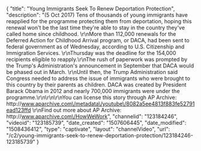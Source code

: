 {
    "title": "Young Immigrants Seek To Renew Deportation Protection",
    "description": "(5 Oct 2017) Tens of thousands of young immigrants have reapplied for the programme protecting them from deportation, hoping this renewal won't be the last time they're able to stay in the country they've called home since childhood. \r\nMore than 112,000 renewals for the Deferred Action for Childhood Arrival program, or DACA, had been sent to federal government as of Wednesday, according to U.S. Citizenship and Immigration Services. \r\nThursday was the deadline for the 154,000 recipients eligible to reapply.\r\nThe rush of paperwork was prompted by the Trump's Administration's announcement in September that DACA would be phased out in March. \r\nUntil then, the Trump Administration said Congress needed to address the issue of immigrants who were brought to this country by their parents as children. DACA was created by President Barack Obama in 2012 and nearly 700,000 immigrants were under the programme.\r\n\r\n\r\nYou can license this story through AP Archive: http:\/\/www.aparchive.com\/metadata\/youtube\/8082a5ee4813f883fe52791ead123ffd \r\nFind out more about AP Archive: http:\/\/www.aparchive.com\/HowWeWork",
    "channelid": "123184246",
    "videoid": "123185739",
    "date_created": "1507606445",
    "date_modified": "1508436412",
    "type": "captivate",
    "layout": "channelVideo",
    "url": "\/c2\/young-immigrants-seek-to-renew-deportation-protection\/123184246-123185739"
}